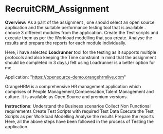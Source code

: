 # RecruitCRM_Assignment
**Overview:**
As a part of the assignment , one should select an open source application and the suitable performance testing tool that is available .
choose 3 different modules from the application.
Create the Test scripts and execute them as per the Workload modelling that you create. 
Analyse the results and prepare the reports for each module individually.

Here, i have selected **Loadrunner** tool for the testing as it supports multiple protocols and also keeping the Time constraint in mind that the assignment should be completed in 3 days,i felt using Loadrunner is a better option for me.

Application: "https://opensource-demo.orangehrmlive.com"

  OrangeHRM is a comprehensive HR management application which comprises of People Management,Compensation,Talent Management and culture.
  It is available as Open Source and premium versions.

**Instructions:**
Understand the Business scenarios
Collect Non Functional requirements
Create Test Scripts with required Test Data
Execute the Test Scripts as per Workload Modelling
Analyse the results
Prepare the reports
Here, all the above steps have been followed in the process of Testing the application.
